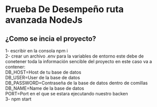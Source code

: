 # Prueba De Desempeño ruta avanzada NodeJs

## ¿Como se incia el proyecto?

1- escribir en la consola npm i <br>
2- crear un archivo .env para la variables de entorno este debe de conetener toda la información sencible del proyecto en este caso va a contener:<br>
DB_HOST=Host de tu base de datos<br>
DB_USER=User de la base de datos<br>
DB_PASSWORD=Contraseña de la base de datos dentro de comillas<br> 
DB_NAME=Name de la base de datos<br>
PORT=Port en el que se estara ejecutando nuestro backen<br>
3- npm start<br>

